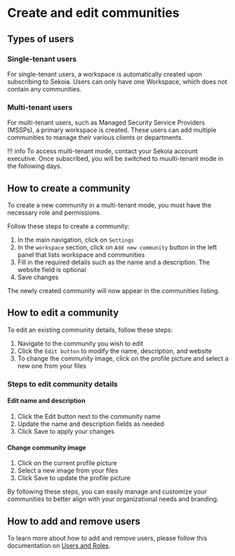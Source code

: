# Create and edit communities 

## Types of users 

### Single-tenant users
For single-tenant users, a workspace is automatically created upon subscribing to Sekoia. Users can only have one Workspace, which does not contain any communities.

### Multi-tenant users
For multi-tenant users, such as Managed Security Service Providers (MSSPs), a primary workspace is created. These users can add multiple communities to manage their various clients or departments.

!!! info
    To access multi-tenant mode, contact your Sekoia account executive. Once subscribed, you will be switched to muulti-tenant mode in the following days. 

## How to create a community

To create a new community in a multi-tenant mode, you must have the necessary role and permissions.

Follow these steps to create a community: 

1. In the main navigation, click on `Settings`
2. In the `workspace` section, click on `Add new community` button in the left panel that lists workspace and communities 
3. Fill in the required details such as the name and a description. The website field is optional
4. Save changes 

The newly created community will now appear in the communities listing. 

## How to edit a community 

To edit an existing community details, follow these steps:

1. Navigate to the community you wish to edit
2. Click the `Edit button` to modify the name, description, and website
3. To change the community image, click on the profile picture and select a new one from your files

### Steps to edit community details

#### Edit name and description

1. Click the Edit button next to the community name
2. Update the name and description fields as needed
3. Click Save to apply your changes

#### Change community image
1. Click on the current profile picture
2. Select a new image from your files
3. Click Save to update the profile picture

By following these steps, you can easily manage and customize your communities to better align with your organizational needs and branding.

## How to add and remove users

To learn more about how to add and remove users, please follow this documentation on [Users and Roles](invite_users.md).

